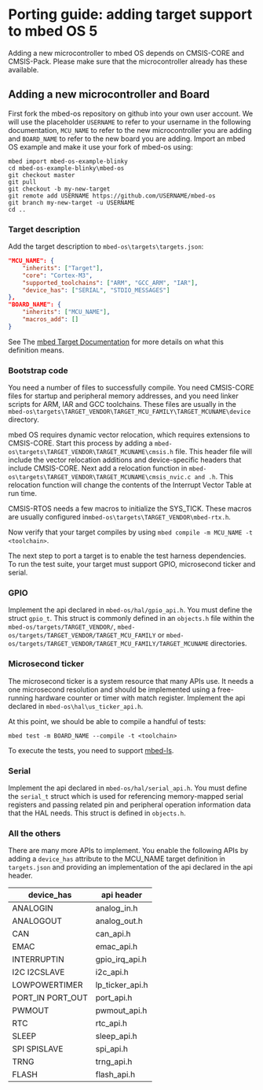 # Porting guide: adding target support to mbed OS 5

Adding a new microcontroller to mbed OS depends on CMSIS-CORE and CMSIS-Pack. Please make sure that the microcontroller already has these available.

## Adding a new microcontroller and Board

First fork the mbed-os repository on github into your own user account. We will use the placeholder `USERNAME` to refer to your username in the following documentation, `MCU_NAME` to refer to the new microcontroller you are adding and `BOARD_NAME` to refer to the new board you are adding. Import an mbed OS example and make it use your fork of mbed-os using: 

```
mbed import mbed-os-example-blinky
cd mbed-os-example-blinky\mbed-os
git checkout master
git pull
git checkout -b my-new-target
git remote add USERNAME https://github.com/USERNAME/mbed-os
git branch my-new-target -u USERNAME
cd ..
```

### Target description

Add the target description to ```mbed-os\targets\targets.json```:

``` json
"MCU_NAME": {
    "inherits": ["Target"],
    "core": "Cortex-M3",
    "supported_toolchains": ["ARM", "GCC_ARM", "IAR"],
    "device_has": ["SERIAL", "STDIO_MESSAGES"]
},
"BOARD_NAME": {
    "inherits": ["MCU_NAME"],
    "macros_add": []
}
```

See The [mbed Target Documentation](mbed_targets.md) for more details on what this definition means.

### Bootstrap code

You need a number of files to successfully compile. You need CMSIS-CORE files for startup and peripheral memory addresses, and you need linker scripts for ARM, IAR and GCC toolchains. These files are usually in the ```mbed-os\targets\TARGET_VENDOR\TARGET_MCU_FAMILY\TARGET_MCUNAME\device``` directory.

mbed OS requires dynamic vector relocation, which requires extensions to CMSIS-CORE. Start this process by adding a `mbed-os\targets\TARGET_VENDOR\TARGET_MCUNAME\cmsis.h` file. This header file will include the vector relocation additions and device-specific headers that include CMSIS-CORE. Next add a relocation function in `mbed-os\targets\TARGET_VENDOR\TARGET_MCUNAME\cmsis_nvic.c and .h`. This relocation function will change the contents of the Interrupt Vector Table at run time.

CMSIS-RTOS needs a few macros to initialize the SYS_TICK. These macros are usually configured in`mbed-os\targets\TARGET_VENDOR\mbed-rtx.h`. 

Now verify that your target compiles by using `mbed compile -m MCU_NAME -t <toolchain>`.

The next step to port a target is to enable the test harness dependencies. To run the test suite, your target must support GPIO, microsecond ticker and serial.

### GPIO

Implement the api declared in `mbed-os/hal/gpio_api.h`. You must define the struct `gpio_t`. This struct is commonly defined in an `objects.h` file within the `mbed-os/targets/TARGET_VENDOR/`, `mbed-os/targets/TARGET_VENDOR/TARGET_MCU_FAMILY` or `mbed-os/targets/TARGET_VENDOR/TARGET_MCU_FAMILY/TARGET_MCUNAME` directories.

### Microsecond ticker

The microsecond ticker is a system resource that many APIs use. It needs a one microsecond resolution and should be implemented using a free-running hardware counter or timer with match register. Implement the api declared in `mbed-os\hal\us_ticker_api.h`.

At this point, we should be able to compile a handful of tests: 

``mbed test -m BOARD_NAME --compile -t <toolchain>``

To execute the tests, you need to support [mbed-ls](https://github.com/armmbed/mbed-ls).

### Serial

Implement the api declared in `mbed-os/hal/serial_api.h`. You must define the `serial_t` struct which is used for referencing memory-mapped serial registers and passing related pin and peripheral operation information data that the HAL needs. This struct is defined in `objects.h`.

### All the others

There are many more APIs to implement. You enable the following APIs by adding a `device_has` attribute to the MCU_NAME target definition in `targets.json` and providing an implementation of the api declared in the api header.

device_has       |   api header
-----------------|------------------
ANALOGIN         |   analog_in.h
ANALOGOUT        |   analog_out.h
CAN              |   can_api.h
EMAC             |   emac_api.h
INTERRUPTIN      |   gpio_irq_api.h
I2C I2CSLAVE     |   i2c_api.h
LOWPOWERTIMER    |   lp_ticker_api.h
PORT_IN PORT_OUT |   port_api.h
PWMOUT           |   pwmout_api.h
RTC              |   rtc_api.h
SLEEP            |   sleep_api.h
SPI SPISLAVE     |   spi_api.h
TRNG             |   trng_api.h
FLASH            |   flash_api.h
